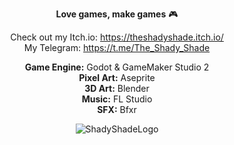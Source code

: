 <div id="header" align="center">

**Love games, make games** 🎮

Check out my Itch.io: https://theshadyshade.itch.io/  
My Telegram: https://t.me/The_Shady_Shade

**Game Engine:** Godot & GameMaker Studio 2  
**Pixel Art:** Aseprite  
**3D Art:** Blender  
**Music:** FL Studio  
**SFX:** Bfxr

![ShadyShadeLogo](https://github.com/user-attachments/assets/36023448-491c-45f8-bd24-33a446cd5841)

<!--
# GitHub Stats:
![](https://github-profile-trophy.vercel.app/?username=The-Shady-Shade&theme=tokyonight&no-frame=true&no-bg=false&margin-w=4)<br/>
![](https://github-readme-stats.vercel.app/api?username=The-Shady-Shade&theme=tokyonight&hide_border=true&include_all_commits=true&count_private=true)
![](https://github-readme-streak-stats.herokuapp.com/?user=The-Shady-Shade&theme=tokyonight&hide_border=true)<br/>

---
[![](https://visitcount.itsvg.in/api?id=The-Shady-Shade&icon=2&color=6)](https://visitcount.itsvg.in)

<!--
## You can help me by Donating
[![Patreon](https://img.shields.io/badge/Patreon-F96854?style=for-the-badge&logo=patreon&logoColor=white)](https://patreon.com/ShadyShade) [![Ko-Fi](https://img.shields.io/badge/Ko--fi-F16061?style=for-the-badge&logo=ko-fi&logoColor=white)](https://ko-fi.com/ShadyShade)
-->

</div>
<!-- Proudly created with GPRM ( https://gprm.itsvg.in ) -->
